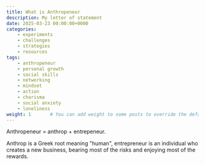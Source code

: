 ```yaml
---
title: What is Anthropeneur
description: My letter of statement
date: 2025-03-23 00:00:00+0000
categories:
    - experiments
    - challenges
    - strategies
    - resources
tags:
    - anthropeneur
    - personal growth
    - social skills
    - networking
    - mindset
    - action
    - charisma
    - social anxiety
    - loneliness
weight: 1       # You can add weight to some posts to override the default sorting (date descending)
---
```


Anthropeneur = anthrop + entrepeneur.

Anthrop is a Greek root meaning "human", entrepreneur is an individual who creates a new business, bearing most of the risks and enjoying most of the rewards.